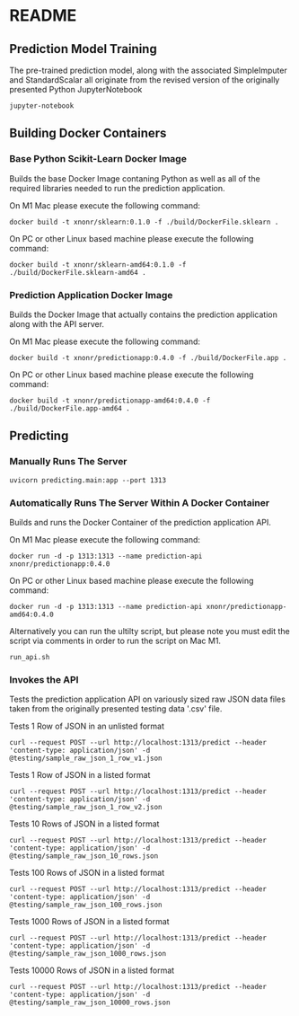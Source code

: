 # README

## Prediction Model Training

The pre-trained prediction model, along with the associated SimpleImputer and StandardScalar all originate from the revised
version of the originally presented Python JupyterNotebook

```
jupyter-notebook
```

## Building Docker Containers

### Base Python Scikit-Learn Docker Image

Builds the base Docker Image contaning Python as well as all of the required libraries needed to run the prediction application.

On M1 Mac please execute the following command:

```
docker build -t xnonr/sklearn:0.1.0 -f ./build/DockerFile.sklearn .
```

On PC or other Linux based machine please execute the following command:

```
docker build -t xnonr/sklearn-amd64:0.1.0 -f ./build/DockerFile.sklearn-amd64 .
```

### Prediction Application Docker Image

Builds the Docker Image that actually contains the prediction application along with the API server.

On M1 Mac please execute the following command:

```
docker build -t xnonr/predictionapp:0.4.0 -f ./build/DockerFile.app .
```

On PC or other Linux based machine please execute the following command:

```
docker build -t xnonr/predictionapp-amd64:0.4.0 -f ./build/DockerFile.app-amd64 .
```

## Predicting

### Manually Runs The Server

```
uvicorn predicting.main:app --port 1313
```

### Automatically Runs The Server Within A Docker Container

Builds and runs the Docker Container of the prediction application API.

On M1 Mac please execute the following command:

```
docker run -d -p 1313:1313 --name prediction-api xnonr/predictionapp:0.4.0
```

On PC or other Linux based machine please execute the following command:

```
docker run -d -p 1313:1313 --name prediction-api xnonr/predictionapp-amd64:0.4.0
```

Alternatively you can run the ultilty script, but please note you must edit the script via comments in order to run the script on Mac M1.

``` 
run_api.sh
```

### Invokes the API

Tests the prediction application API on variously sized raw JSON data files taken from the originally presented testing data '.csv' file.

Tests 1 Row of JSON in an unlisted format
```
curl --request POST --url http://localhost:1313/predict --header 'content-type: application/json' -d @testing/sample_raw_json_1_row_v1.json
```

Tests 1 Row of JSON in a listed format
```
curl --request POST --url http://localhost:1313/predict --header 'content-type: application/json' -d @testing/sample_raw_json_1_row_v2.json
```

Tests 10 Rows of JSON in a listed format
```
curl --request POST --url http://localhost:1313/predict --header 'content-type: application/json' -d @testing/sample_raw_json_10_rows.json
```

Tests 100 Rows of JSON in a listed format
```
curl --request POST --url http://localhost:1313/predict --header 'content-type: application/json' -d @testing/sample_raw_json_100_rows.json
```

Tests 1000 Rows of JSON in a listed format
```
curl --request POST --url http://localhost:1313/predict --header 'content-type: application/json' -d @testing/sample_raw_json_1000_rows.json
```

Tests 10000 Rows of JSON in a listed format
```
curl --request POST --url http://localhost:1313/predict --header 'content-type: application/json' -d @testing/sample_raw_json_10000_rows.json
```
